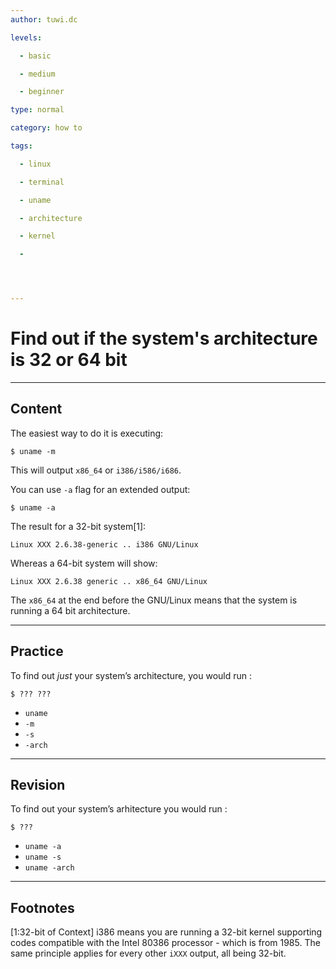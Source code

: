 ```yaml
---
author: tuwi.dc

levels:

  - basic

  - medium

  - beginner

type: normal

category: how to

tags:

  - linux

  - terminal

  - uname

  - architecture

  - kernel

  - 




---
```


# Find out if the system's architecture is 32 or 64 bit

---
## Content

The easiest way to do it is executing:
```
$ uname -m
```
This will output `x86_64` or `i386/i586/i686`.

You can use `-a` flag for an extended output:

```
$ uname -a
```

The result for a 32-bit system[1]:
```
Linux XXX 2.6.38-generic .. i386 GNU/Linux
```
Whereas a 64-bit system will show:
```
Linux XXX 2.6.38 generic .. x86_64 GNU/Linux
```
The `x86_64` at the end before the GNU/Linux means that the system is running a 64 bit architecture.

---
## Practice

To find out *just* your system’s architecture, you would run :
```
$ ??? ???
```

* `uname`
* `-m`
* `-s`
* `-arch`

---
## Revision

To find out your system’s arhitecture you would run :
```
$ ???
```

* `uname -a`
* `uname -s`
* `uname -arch`

---
## Footnotes
[1:32-bit of Context]
i386 means you are running a 32-bit kernel supporting codes compatible with the Intel 80386 processor - which is from 1985. The same principle applies for every other `iXXX` output, all being 32-bit.
